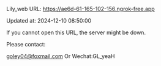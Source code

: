 Lily_web URL: https://ae6d-61-165-102-156.ngrok-free.app

Updated at: 2024-12-10 08:50:00

If you cannot open this URL, the server might be down.

Please contact: 

goley04@foxmail.com Or Wechat:GL_yeaH